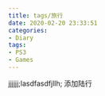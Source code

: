 ```yaml
---
title: tags/旅行
date: 2020-02-20 23:33:51
categories:
- Diary
tags:
- PS3
- Games
---
```


jjjjjj;lasdfasdfjllh;
添加陆行
